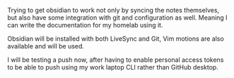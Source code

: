 Trying to get obsidian to work not only by syncing the notes themselves, but also have some integration with git and configuration as well. Meaning I can write the documentation for my homelab using it.

Obsidian will be installed with both LiveSync and Git, Vim motions are also available and will be used.

I will be testing a push now, after having to enable personal access tokens to be able to push using my work laptop CLI rather than GitHub desktop.